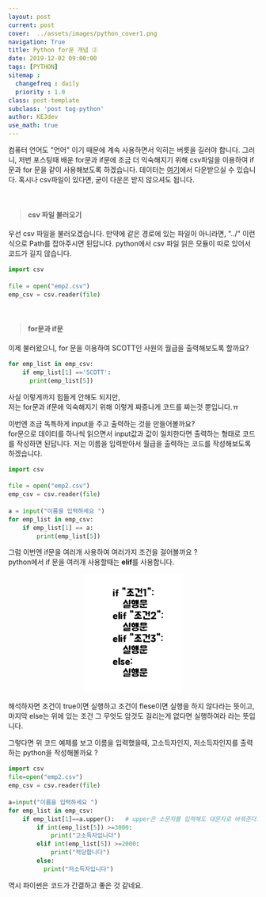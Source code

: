 ```yaml
---
layout: post
current: post
cover:  ../assets/images/python_cover1.png
navigation: True
title: Python for문 개념 ②
date: 2019-12-02 09:00:00
tags: [PYTHON]
sitemap :
  changefreq : daily
  priority : 1.0
class: post-template
subclass: 'post tag-python'
author: KEJdev
use_math: true
---  
```


컴퓨터 언어도 "언어" 이기 때문에 계속 사용하면서 익히는 버릇을 길러야 합니다. 그러니, 저번 포스팅때 배운 for문과 if문에 조금 더 익숙해지기 위해 csv파일을 이용하여 if문과 for 문을 같이 사용해보도록 하겠습니다. 데이터는 [여기](https://github.com/KEJdev/DataSet/tree/master/DataSet)에서 다운받으실 수 있습니다. 혹시나 csv파일이 있다면, 굳이 다운은 받지 않으셔도 됩니다. 

<br>  


> #### csv 파일 불러오기  

우선 csv 파일을 불러오겠습니다. 만약에 같은 경로에 있는 파일이 아니라면, "../" 이런식으로 Path를 잡아주시면 된답니다. python에서 csv 파일 읽은 모듈이 따로 있어서 코드가 길지 않습니다.  


```python
import csv

file = open("emp2.csv")
emp_csv = csv.reader(file)
```

<br>  

> #### for문과 if문  


이제 불러왔으니, for 문을 이용하여 SCOTT인 사원의 월급을 출력해보도록 할까요?  

```python
for emp_list in emp_csv:
    if emp_list[1] =='SCOTT':
      print(emp_list[5])
```

사실 이렇게까지 힘들게 안해도 되지만,   
저는 for문과 if문에 익숙해지기 위해 이렇게 짜증나게 코드를 짜는것 뿐입니다.ㅠ

이번엔 조금 독특하게 input을 주고 출력하는 것을 만들어볼까요?  
for문으로 데이터를 하나씩 읽으면서 input값과 값이 일치한다면 출력하는 형태로 코드를 작성하면 된답니다. 
저는 이름을 입력받아서 월급을 출력하는 코드를 작성해보도록 하겠습니다. 

```python 
import csv

file = open("emp2.csv")
emp_csv = csv.reader(file)

a = input("이름을 입력하세요 ")
for emp_list in emp_csv:
    if emp_list[1] == a:
        print(emp_list[5])
```

그럼 이번엔 if문을 여러개 사용하여 여러가지 조건을 걸어볼까요 ?  
python에서 if 문을 여러개 사용할때는 **elif**를 사용합니다.  

<center><img src="../assets/images/python_a4.png" width="200" height="240"></center> 

해석하자면 조건이 true이면 실행하고 조건이 flese이면 실행을 하지 않다라는 뜻이고, 마지막 else는 위에 있는 조건 그 무엇도 암것도 걸리는게 없다면 실행하여라 라는 뜻입니다.  

그렇다면 위 코드 예제를 보고 이름을 입력했을때, 고소득자인지, 저소득자인지를 출력하는 python을 작성해볼까요 ?    

```python
import csv 
file=open("emp2.csv")
emp_csv = csv.reader(file)

a=input("이름을 입력하세요 ")
for emp_list in emp_csv:
    if emp_list[1]==a.upper():   # upper은 소문자를 입력해도 대문자로 바꿔준다.
        if int(emp_list[5]) >=3000:
            print("고소득자입니다")
        elif int(emp_list[5]) >=2000:
            print("적당합니다")
        else:
          print("저소득자입니다")
```

역시 파이썬은 코드가 간결하고 좋은 것 같네요. 




